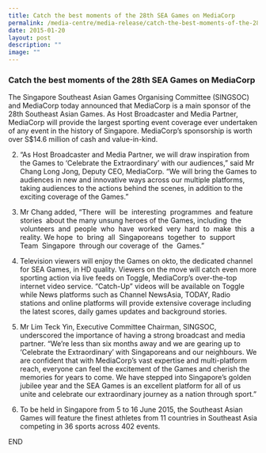 ```yaml
---
title: Catch the best moments of the 28th SEA Games on MediaCorp
permalink: /media-centre/media-release/catch-the-best-moments-of-the-28th-sea-games-on-mediacorp/
date: 2015-01-20
layout: post
description: ""
image: ""
---
```

### **Catch the best moments of the 28th SEA Games on MediaCorp**
The Singapore Southeast Asian Games Organising Committee (SINGSOC) and MediaCorp today announced that MediaCorp is a main sponsor of the 28th Southeast Asian Games. As Host Broadcaster and Media Partner, MediaCorp will provide the largest sporting event coverage ever undertaken of any event in the history of Singapore. MediaCorp’s sponsorship is worth over S$14.6 million of cash and value-in-kind.

2. “As Host Broadcaster and Media Partner, we will draw inspiration from the Games to ‘Celebrate the Extraordinary’ with our audiences,” said Mr Chang Long Jong, Deputy CEO, MediaCorp. “We will bring the Games to audiences in new and innovative ways across our multiple platforms, taking audiences to the actions behind the scenes, in addition to the exciting coverage of the Games.”

3. Mr Chang added, “There  will  be  interesting  programmes  and feature stories  about the many unsung heroes of the Games, including  the volunteers  and  people  who  have  worked  very  hard  to  make  this  a  reality. We hope  to  bring  all  Singaporeans  together  to  support  Team  Singapore  through our coverage of  the  Games.”

4. Television viewers will enjoy the Games on okto, the dedicated channel for SEA Games, in HD quality. Viewers on the move will catch even more sporting action via live feeds on Toggle, MediaCorp’s over-the-top internet video service. “Catch-Up” videos will be available on Toggle while News platforms such as Channel NewsAsia, TODAY, Radio stations and online platforms will provide extensive coverage including the latest scores, daily games updates and background stories.

5. Mr Lim Teck Yin, Executive Committee Chairman, SINGSOC, underscored the importance of having a strong broadcast and media partner. “We’re less than six months away and we are gearing up to ‘Celebrate the Extraordinary’ with Singaporeans and our neighbours. We are confident that with MediaCorp’s vast expertise and multi-platform reach, everyone can feel the excitement of the Games and cherish the memories for years to come. We have stepped into Singapore’s golden jubilee year and the SEA Games is an excellent platform for all of us unite and celebrate our extraordinary journey as a nation through sport.”

6. To be held in Singapore from 5 to 16 June 2015, the Southeast Asian Games will feature the finest athletes from 11 countries in Southeast Asia competing in 36 sports across 402 events.

END